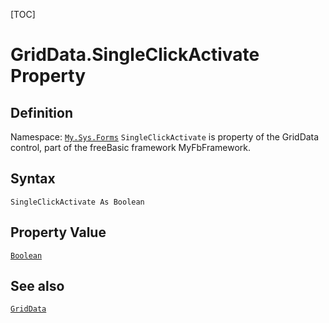 [TOC]
# GridData.SingleClickActivate Property

## Definition
Namespace: [`My.Sys.Forms`](My.Sys.Forms.md)
`SingleClickActivate` is property of the GridData control, part of the freeBasic framework MyFbFramework.
## Syntax
```freeBasic
SingleClickActivate As Boolean
```
## Property Value
[`Boolean`]("https://www.freebasic.net/wiki/KeyPgBoolean")
## See also
[`GridData`](GridData.md)
